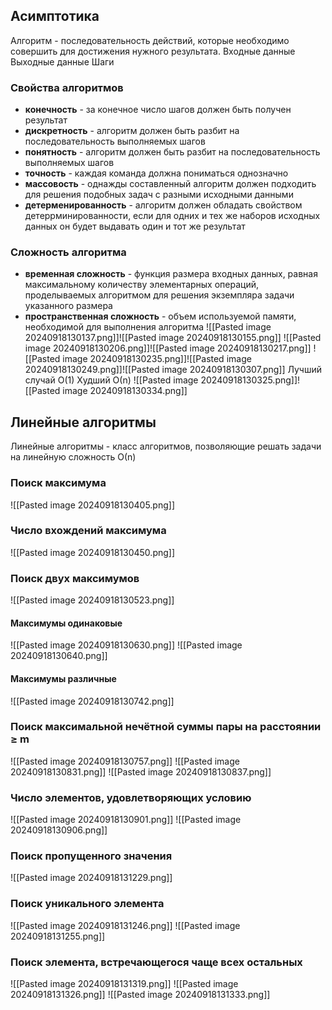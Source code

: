## Асимптотика
Алгоритм - последовательность действий, которые необходимо совершить для достижения нужного результата.
Входные данные
Выходные данные
Шаги
### Свойства алгоритмов
- **конечность** - за конечное число шагов должен быть получен результат
- **дискретность** - алгоритм должен быть разбит на последовательность выполняемых шагов
- **понятность** - алгоритм должен быть разбит на последовательность выполняемых шагов
- **точность** - каждая команда должна пониматься однозначно
- **массовость** - однажды составленный алгоритм должен подходить для решения подобных задач с разными исходными данными
- **детерменированность** - алгоритм должен обладать свойством детеррминированности, если для одних и тех же наборов исходных данных он будет выдавать один и тот же результат
### Сложность алгоритма
- **временная сложность** - функция размера входных данных, равная максимальному количеству элементарных операций, проделываемых алгоритмом для решения экземпляра задачи указанного размера
- **пространственная сложность** - объем используемой памяти, необходимой для выполнения алгоритма
![[Pasted image 20240918130137.png]]![[Pasted image 20240918130155.png]]
![[Pasted image 20240918130206.png]]![[Pasted image 20240918130217.png]]
![[Pasted image 20240918130235.png]]![[Pasted image 20240918130249.png]]![[Pasted image 20240918130307.png]]
Лучший случай О(1)
Худший О(n)
![[Pasted image 20240918130325.png]]![[Pasted image 20240918130334.png]]
## Линейные алгоритмы
Линейные алгоритмы - класс алгоритмов, позволяющие решать задачи на линейную сложность О(n)
### Поиск максимума
![[Pasted image 20240918130405.png]]
### Число вхождений максимума
![[Pasted image 20240918130450.png]]
### Поиск двух максимумов
![[Pasted image 20240918130523.png]]
#### Максимумы одинаковые
![[Pasted image 20240918130630.png]]
![[Pasted image 20240918130640.png]]
#### Максимумы различные
![[Pasted image 20240918130742.png]]
### Поиск максимальной нечётной суммы пары на расстоянии ≥ m
![[Pasted image 20240918130757.png]]
![[Pasted image 20240918130831.png]]
![[Pasted image 20240918130837.png]]
### Число элементов, удовлетворяющих условию
![[Pasted image 20240918130901.png]]
![[Pasted image 20240918130906.png]]
### Поиск пропущенного значения
![[Pasted image 20240918131229.png]]
### Поиск уникального элемента
![[Pasted image 20240918131246.png]]
![[Pasted image 20240918131255.png]]
### Поиск элемента, встречающегося чаще всех остальных
![[Pasted image 20240918131319.png]]
![[Pasted image 20240918131326.png]]
![[Pasted image 20240918131333.png]]